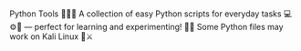 Python Tools 🐍🔧✨
A collection of easy Python scripts for everyday tasks 💻⚙️📂 — perfect for learning and experimenting! 🎉🚀
Some Python files may work on Kali Linux 🐧⚔️
